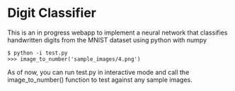 # Digit Classifier 
   
This is an in progress webapp to implement a neural network that classifies handwritten digits from the MNIST dataset using python with numpy 
   
`$ python -i test.py`  
`>>> image_to_number('sample_images/4.png')`  
  
As of now, you can run test.py in interactive mode and call the image_to_number() function to test against any sample images. 
